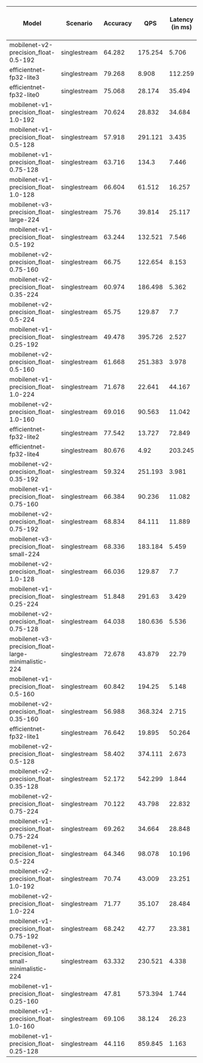 | Model                                               | Scenario     |   Accuracy |     QPS |   Latency (in ms) | Power Efficiency (in samples/J)   |
|-----------------------------------------------------|--------------|------------|---------|-------------------|-----------------------------------|
| mobilenet-v2-precision_float-0.5-192                | singlestream |     64.282 | 175.254 |             5.706 |                                   |
| efficientnet-fp32-lite3                             | singlestream |     79.268 |   8.908 |           112.259 |                                   |
| efficientnet-fp32-lite0                             | singlestream |     75.068 |  28.174 |            35.494 |                                   |
| mobilenet-v1-precision_float-1.0-192                | singlestream |     70.624 |  28.832 |            34.684 |                                   |
| mobilenet-v1-precision_float-0.5-128                | singlestream |     57.918 | 291.121 |             3.435 |                                   |
| mobilenet-v1-precision_float-0.75-128               | singlestream |     63.716 | 134.3   |             7.446 |                                   |
| mobilenet-v1-precision_float-1.0-128                | singlestream |     66.604 |  61.512 |            16.257 |                                   |
| mobilenet-v3-precision_float-large-224              | singlestream |     75.76  |  39.814 |            25.117 |                                   |
| mobilenet-v1-precision_float-0.5-192                | singlestream |     63.244 | 132.521 |             7.546 |                                   |
| mobilenet-v2-precision_float-0.75-160               | singlestream |     66.75  | 122.654 |             8.153 |                                   |
| mobilenet-v2-precision_float-0.35-224               | singlestream |     60.974 | 186.498 |             5.362 |                                   |
| mobilenet-v2-precision_float-0.5-224                | singlestream |     65.75  | 129.87  |             7.7   |                                   |
| mobilenet-v1-precision_float-0.25-192               | singlestream |     49.478 | 395.726 |             2.527 |                                   |
| mobilenet-v2-precision_float-0.5-160                | singlestream |     61.668 | 251.383 |             3.978 |                                   |
| mobilenet-v1-precision_float-1.0-224                | singlestream |     71.678 |  22.641 |            44.167 |                                   |
| mobilenet-v2-precision_float-1.0-160                | singlestream |     69.016 |  90.563 |            11.042 |                                   |
| efficientnet-fp32-lite2                             | singlestream |     77.542 |  13.727 |            72.849 |                                   |
| efficientnet-fp32-lite4                             | singlestream |     80.676 |   4.92  |           203.245 |                                   |
| mobilenet-v2-precision_float-0.35-192               | singlestream |     59.324 | 251.193 |             3.981 |                                   |
| mobilenet-v1-precision_float-0.75-160               | singlestream |     66.384 |  90.236 |            11.082 |                                   |
| mobilenet-v2-precision_float-0.75-192               | singlestream |     68.834 |  84.111 |            11.889 |                                   |
| mobilenet-v3-precision_float-small-224              | singlestream |     68.336 | 183.184 |             5.459 |                                   |
| mobilenet-v2-precision_float-1.0-128                | singlestream |     66.036 | 129.87  |             7.7   |                                   |
| mobilenet-v1-precision_float-0.25-224               | singlestream |     51.848 | 291.63  |             3.429 |                                   |
| mobilenet-v2-precision_float-0.75-128               | singlestream |     64.038 | 180.636 |             5.536 |                                   |
| mobilenet-v3-precision_float-large-minimalistic-224 | singlestream |     72.678 |  43.879 |            22.79  |                                   |
| mobilenet-v1-precision_float-0.5-160                | singlestream |     60.842 | 194.25  |             5.148 |                                   |
| mobilenet-v2-precision_float-0.35-160               | singlestream |     56.988 | 368.324 |             2.715 |                                   |
| efficientnet-fp32-lite1                             | singlestream |     76.642 |  19.895 |            50.264 |                                   |
| mobilenet-v2-precision_float-0.5-128                | singlestream |     58.402 | 374.111 |             2.673 |                                   |
| mobilenet-v2-precision_float-0.35-128               | singlestream |     52.172 | 542.299 |             1.844 |                                   |
| mobilenet-v2-precision_float-0.75-224               | singlestream |     70.122 |  43.798 |            22.832 |                                   |
| mobilenet-v1-precision_float-0.75-224               | singlestream |     69.262 |  34.664 |            28.848 |                                   |
| mobilenet-v1-precision_float-0.5-224                | singlestream |     64.346 |  98.078 |            10.196 |                                   |
| mobilenet-v2-precision_float-1.0-192                | singlestream |     70.74  |  43.009 |            23.251 |                                   |
| mobilenet-v2-precision_float-1.0-224                | singlestream |     71.77  |  35.107 |            28.484 |                                   |
| mobilenet-v1-precision_float-0.75-192               | singlestream |     68.242 |  42.77  |            23.381 |                                   |
| mobilenet-v3-precision_float-small-minimalistic-224 | singlestream |     63.332 | 230.521 |             4.338 |                                   |
| mobilenet-v1-precision_float-0.25-160               | singlestream |     47.81  | 573.394 |             1.744 |                                   |
| mobilenet-v1-precision_float-1.0-160                | singlestream |     69.106 |  38.124 |            26.23  |                                   |
| mobilenet-v1-precision_float-0.25-128               | singlestream |     44.116 | 859.845 |             1.163 |                                   |